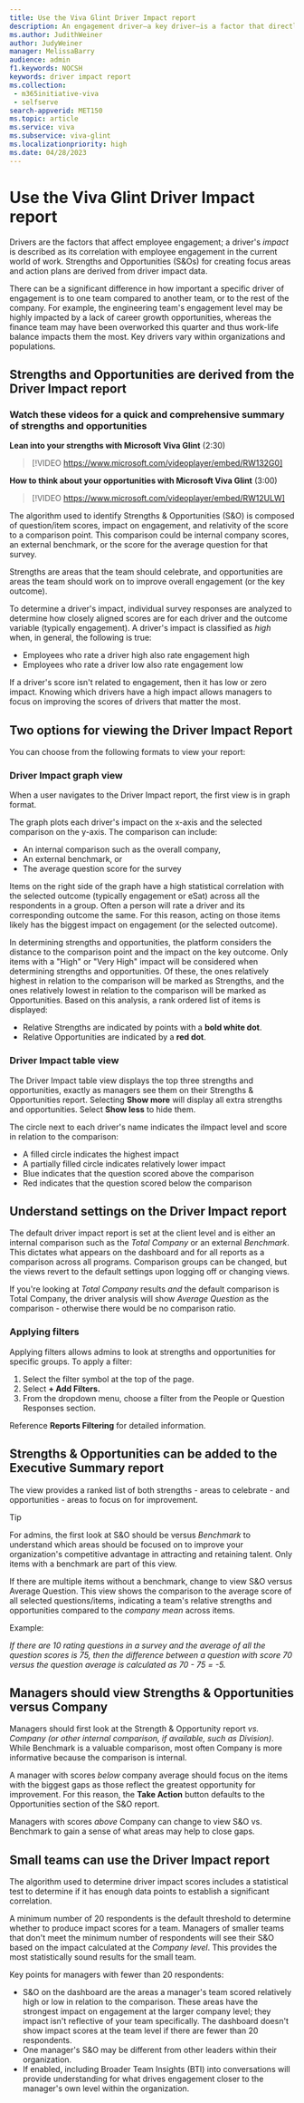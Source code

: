 ```yaml
---
title: Use the Viva Glint Driver Impact report
description: An engagement driver—a key driver—is a factor that directly correlates to an organization's employees' happiness at work. 
ms.author: JudithWeiner
author: JudyWeiner
manager: MelissaBarry
audience: admin
f1.keywords: NOCSH
keywords: driver impact report
ms.collection: 
 - m365initiative-viva
 - selfserve
search-appverid: MET150
ms.topic: article
ms.service: viva
ms.subservice: viva-glint
ms.localizationpriority: high
ms.date: 04/28/2023
---
```



# Use the Viva Glint Driver Impact report

Drivers are the factors that affect employee engagement; a driver's *impact* is described as its correlation with employee engagement in the current world of work. Strengths and Opportunities (S&Os) for creating focus areas and action plans are derived from driver impact data.

There can be a significant difference in how important a specific driver of engagement is to one team compared to another team, or to the rest of the company. For example, the engineering team's engagement level may be highly impacted by a lack of career growth opportunities, whereas the finance team may have been overworked this quarter and thus work-life balance impacts them the most. Key drivers vary within organizations and populations.

## Strengths and Opportunities are derived from the Driver Impact report

### Watch these videos for a quick and comprehensive summary of strengths and opportunities

**Lean into your strengths with Microsoft Viva Glint** (2:30)

> [!VIDEO https://www.microsoft.com/videoplayer/embed/RW132G0]


**How to think about your opportunities with Microsoft Viva Glint** (3:00)

> [!VIDEO https://www.microsoft.com/videoplayer/embed/RW12ULW]


The algorithm used to identify Strengths & Opportunities (S&O) is composed of question/item scores, impact on engagement, and relativity of the score to a comparison point. This comparison could be internal company scores, an external benchmark, or the score for the average question for that survey.

Strengths are areas that the team should celebrate, and opportunities are areas the team should work on to improve overall engagement (or the key outcome).

To determine a driver's impact, individual survey responses are analyzed to determine how closely aligned scores are for each driver and the outcome variable (typically engagement). A driver's impact is classified as *high* when, in general, the following is true:

- Employees who rate a driver high also rate engagement high
- Employees who rate a driver low also rate engagement low

If a driver's score isn't related to engagement, then it has low or zero impact. Knowing which drivers have a high impact allows managers to focus on improving the scores of drivers that matter the most.

## Two options for viewing the Driver Impact Report

You can choose from the following formats to view your report:

### Driver Impact graph view

When a user navigates to the Driver Impact report, the first view is in graph format.

The graph plots each driver's impact on the x-axis and the selected comparison on the y-axis. The comparison can include:

- An internal comparison such as the overall company,
- An external benchmark, or
- The average question score for the survey

Items on the right side of the graph have a high statistical correlation with the selected outcome (typically engagement or eSat) across all the respondents in a group. Often a person will rate a driver and its corresponding outcome the same. For this reason, acting on those items likely has the biggest impact on engagement (or the selected outcome).

In determining strengths and opportunities, the platform considers the distance to the comparison point and the impact on the key outcome. Only items with a "High" or "Very High" impact will be considered when determining strengths and opportunities. Of these, the ones relatively highest in relation to the comparison will be marked as Strengths, and the ones relatively lowest in relation to the comparison will be marked as Opportunities. Based on this analysis, a rank ordered list of items is displayed:

- Relative Strengths are indicated by points with a **bold white dot**.
- Relative Opportunities are indicated by a **red dot**.

### Driver Impact table view

The Driver Impact table view displays the top three strengths and opportunities, exactly as managers see them on their Strengths & Opportunities report. Selecting  **Show more**  will display all extra strengths and opportunities. Select **Show less** to hide them.

The circle next to each driver's name indicates the iImpact level and score in relation to the comparison:

- A filled circle indicates the highest impact
- A partially filled circle indicates relatively lower impact
- Blue indicates that the question scored above the comparison
- Red indicates that the question scored below the comparison

## Understand settings on the Driver Impact report

The default driver impact report is set at the client level and is either an internal comparison such as the *Total Company* or an external *Benchmark*. This dictates what appears on the dashboard and for all reports as a comparison across all programs. Comparison groups can be changed, but the views revert to the default settings upon logging off or changing views.

If you're looking at *Total Company* results *and* the default comparison is Total Company, the driver analysis will show *Average Question* as the comparison - otherwise there would be no comparison ratio.

### Applying filters

Applying filters allows admins to look at strengths and opportunities for specific groups. To apply a filter:

1. Select the filter symbol at the top of the page.
2. Select  **+ Add Filters.**
3. From the dropdown menu, choose a filter from the People or Question Responses section.

Reference **Reports Filtering** for detailed information.

## Strengths & Opportunities can be added to the Executive Summary report

The view provides a ranked list of both strengths - areas to celebrate - and opportunities - areas to focus on for improvement.

>[!TIP]
> For admins, the first look at S&O should be versus *Benchmark* to understand which areas should be focused on to improve your organization's competitive advantage in attracting and retaining talent. Only items with a benchmark are part of this view.
>
>If there are multiple items without a benchmark, change to view S&O versus Average Question. This view shows the comparison to the average score of all selected questions/items, indicating a team's relative strengths and opportunities compared to the *company mean* across items.
>
>Example:
>
>*If there are 10 rating questions in a survey and the average of all the question scores is 75, then the difference between a question with score 70 versus the question average is calculated as 70 - 75 = -5.*

## Managers should view Strengths & Opportunities versus Company

Managers should first look at the Strength & Opportunity report *vs. Company (or other internal comparison, if available, such as Division)*. While Benchmark is a valuable comparison, most often Company is more informative because the comparison is internal.

A manager with scores *below* company average should focus on the items with the biggest gaps as those reflect the greatest opportunity for improvement. For this reason, the **Take Action** button defaults to the Opportunities section of the S&O report.

Managers with scores *above* Company can change to view S&O vs. Benchmark to gain a sense of what areas may help to close gaps.

## Small teams can use the Driver Impact report

The algorithm used to determine driver impact scores includes a statistical test to determine if it has enough data points to establish a significant correlation. 

A minimum number of 20 respondents is the default threshold to determine whether to produce impact scores for a team. Managers of smaller teams that don't meet the minimum number of respondents will see their S&O based on the impact calculated at the *Company level*. This provides the most statistically sound results for the small team.

Key points for managers with fewer than 20 respondents:

- S&O on the dashboard are the areas a manager's team scored relatively high or low in relation to the comparison. These areas have the strongest impact on engagement at the larger company level; they impact isn't reflective of your team specifically. The dashboard doesn't show impact scores at the team level if there are fewer than 20 respondents.
- One manager's S&O may be different from other leaders within their organization.
- If enabled, including Broader Team Insights (BTI) into conversations will provide understanding for what drives engagement closer to the manager's own level within the organization.

